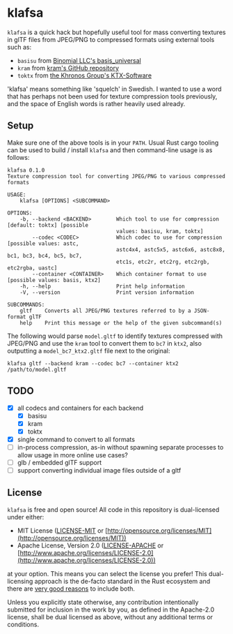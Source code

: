 # klafsa

`klafsa` is a quick hack but hopefully useful tool for mass converting textures in glTF files from JPEG/PNG to compressed formats using external tools such as:
- `basisu` from [Binomial LLC's basis_universal](https://github.com/BinomialLLC/basis_universal)
- `kram` from [kram's GitHub repository](https://github.com/alecazam/kram)
- `toktx` from [the Khronos Group's KTX-Software](https://github.com/KhronosGroup/KTX-Software)

'klafsa' means something like 'squelch' in Swedish. I wanted to use a word that has perhaps not been used for texture compression tools previously, and the space of English words is rather heavily used already.

## Setup

Make sure one of the above tools is in your `PATH`. Usual Rust cargo tooling can be used to build / install `klafsa` and then command-line usage is as follows:

```
klafsa 0.1.0
Texture compression tool for converting JPEG/PNG to various compressed formats

USAGE:
    klafsa [OPTIONS] <SUBCOMMAND>

OPTIONS:
    -b, --backend <BACKEND>        Which tool to use for compression [default: toktx] [possible
                                   values: basisu, kram, toktx]
        --codec <CODEC>            Which codec to use for compression [possible values: astc,
                                   astc4x4, astc5x5, astc6x6, astc8x8, bc1, bc3, bc4, bc5, bc7,
                                   etc1s, etc2r, etc2rg, etc2rgb, etc2rgba, uastc]
        --container <CONTAINER>    Which container format to use [possible values: basis, ktx2]
    -h, --help                     Print help information
    -V, --version                  Print version information

SUBCOMMANDS:
    gltf    Converts all JPEG/PNG textures referred to by a JSON-format glTF
    help    Print this message or the help of the given subcommand(s)
```

The following would parse `model.gltf` to identify textures compressed with JPEG/PNG and use the `kram` tool to convert them to `bc7` in `ktx2`, also outputting a `model_bc7_ktx2.gltf` file next to the original:
```
klafsa gltf --backend kram --codec bc7 --container ktx2 /path/to/model.gltf
```

## TODO

- [x] all codecs and containers for each backend
  - [x] basisu
  - [x] kram
  - [x] toktx
- [x] single command to convert to all formats
- [ ] in-process compression, as-in without spawning separate processes to allow usage in more online use cases?
- [ ] glb / embedded glTF support
- [ ] support converting individual image files outside of a gltf

## License

`klafsa` is free and open source! All code in this repository is dual-licensed under either:

* MIT License ([LICENSE-MIT](docs/LICENSE-MIT) or [http://opensource.org/licenses/MIT](http://opensource.org/licenses/MIT))
* Apache License, Version 2.0 ([LICENSE-APACHE](docs/LICENSE-APACHE) or [http://www.apache.org/licenses/LICENSE-2.0](http://www.apache.org/licenses/LICENSE-2.0))

at your option. This means you can select the license you prefer! This dual-licensing approach is the de-facto standard in the Rust ecosystem and there are [very good reasons](https://github.com/bevyengine/bevy/issues/2373) to include both.

Unless you explicitly state otherwise, any contribution intentionally submitted
for inclusion in the work by you, as defined in the Apache-2.0 license, shall be dual licensed as above, without any
additional terms or conditions.
